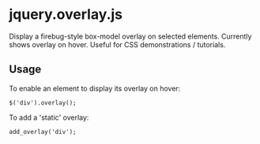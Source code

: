 # jquery.overlay.js

Display a firebug-style box-model overlay on selected elements. Currently shows
overlay on hover. Useful for CSS demonstrations / tutorials.

## Usage

To enable an element to display its overlay on hover:

<pre><code>$('div').overlay();</code></pre>

To add a 'static' overlay:

<pre><code>add_overlay('div');</code>
